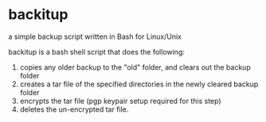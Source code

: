 backitup
========

a simple backup script written in Bash for Linux/Unix 

backitup is a bash shell script that does the following: 

1. copies any older backup to the "old" folder, and clears out the backup folder
2. creates a tar file of the specified directories in the newly cleared backup folder
3. encrypts the tar file (pgp keypair setup required for this step) 
4. deletes the un-encrypted tar file. 
